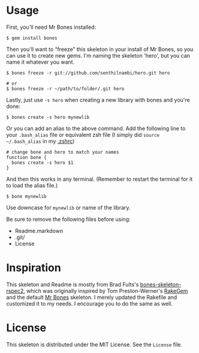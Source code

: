 # Usage

First, you'll need Mr Bones installed:

    $ gem install bones

Then you'll want to “freeze” this skeleton in your install of Mr Bones, so you can use it to create new gems. I'm naming the skeleton 'hero', but you can name it whatever you want.

    $ bones freeze -r git://github.com/senthilnambi/hero.git hero

    # or
    $ bones freeze -r ~/path/to/folder/.git hero

Lastly, just use `-s hero` when creating a new library with bones and you're done:

    $ bones create -s hero mynewlib

Or you can add an alias to the above command. Add the following line to your `.bash_alias` file or equivalent zsh file (I simply did `source ~/.bash_alias` in my [.zshrc][0])

  [0]: https://github.com/senthilnambi/dotfiles/blob/master/dotfiles/.zshrc#L78

    # change bone and hero to match your names
    function bone {
      bones create -s hero $1
    }

And then this works in any terminal. (Remember to restart the terminal for it to load the alias file.)

    $ bone mynewlib

Use downcase for `mynewlib` or name of the library.

Be sure to remove the following files before using:

  * Readme.markdown
  * .git/
  * License

# Inspiration

This skeleton and Readme is mostly from Brad Fults's [bones-skeleton-rspec2][1], which was originally inspired by Tom Preston-Werner's [RakeGem][2] and the default [Mr Bones][3] skeleton. I merely updated the Rakefile and customized it to my needs. I encourage you to do the same as well.

 [1]: https://github.com/h3h/bones-skeleton-rspec2
 [2]: http://github.com/mojombo/rakegem
 [3]: http://github.com/TwP/bones

# License

This skeleton is distributed under the MIT License. See the `License` file.
